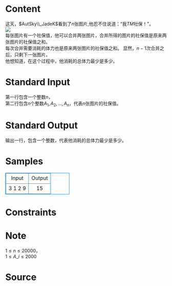 
# Content

这天，$AutSky\\_JadeK$看到了$n$张图片,他忍不住说道：“我$TM$社保！”。    
![](/source/lutece/wtmsb/img/aHR0cHM6Ly9zczMuYmRzdGF0aWMuY29tLzcwY0Z2OFNoX1ExWW54R2twb1dLMUhGNmhoeS9pdC91PTMyNTU4NDQ1NjIsMzQ0NDMyMjA3MyZmbT0xMSZncD0wLmpwZyAiIg==)    
每张图片有一个社保值，他可以合并两张图片，合并所得的图片的社保值是原来两张图片的社保值之和。    
每次合并需要消耗的体力也是原来两张图片的社保值之和。
显然，$n-1$次合并之后，只剩下一张图片。   
他想知道，在这个过程中，他消耗的总体力最少是多少。

# Standard Input

第一行包含一个整数$n$，    
第二行包含$n$个整数$A_1,A_2,{\ldots},A_n$，代表$n$张图片的社保值。

# Standard Output

输出一行，包含一个整数，代表他消耗的总体力最少是多少。

# Samples

<style>
        table,table tr th, table tr td { border:1px solid #0094ff; }
        table { width: 200px; min-height: 25px; line-height: 25px; text-align: center; border-collapse: collapse;}   
    </style>
<table>
	<tr>
		<td>Input</td>
		<td>Output</td>
	</tr>
<tr><td>3
1 2 9
</td><td>15
</td></tr></table>


# Constraints



# Note

$1{\leq}n{\leq}20000$，  
$1{\leq}A\_i{\leq}2000$

# Source


